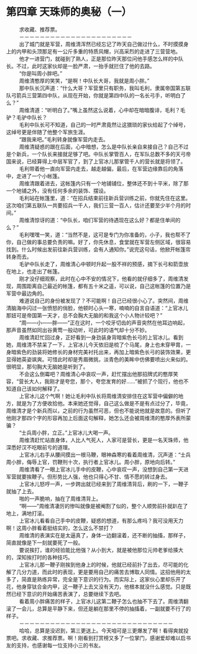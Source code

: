 <h1>第四章 天珠师的奥秘（一）</h1>
<div id="content">&nbsp&nbsp&nbsp&nbsp&nbsp&nbsp&nbsp&nbsp
 求收藏、推荐票。
 <br/>&nbsp&nbsp&nbsp&nbsp&nbsp&nbsp&nbsp&nbsp
 －－－－－－－－－－－－－－－－－－－－－－
 <br/>&nbsp&nbsp&nbsp&nbsp&nbsp&nbsp&nbsp&nbsp
 出了城门就是军营，周维清浑然已经忘记了昨天自己做过什么，不时摸摸身上的内甲和头顶那足有一公斤多重的特质风帽，兴高采烈的走进了三营营地。
 <br/>&nbsp&nbsp&nbsp&nbsp&nbsp&nbsp&nbsp&nbsp
 他才一进营门，就碰到了熟人，正是那位昨天那位问他手感怎么样的中队长。不过，此时这家伙却是一脸严肃，一抬手就拦住了他的去路。
 <br/>&nbsp&nbsp&nbsp&nbsp&nbsp&nbsp&nbsp&nbsp
 “你是叫周小胖吧。”
 <br/>&nbsp&nbsp&nbsp&nbsp&nbsp&nbsp&nbsp&nbsp
 周维清憨厚的笑笑，“是啊！中队长大哥，我就是周小胖。”
 <br/>&nbsp&nbsp&nbsp&nbsp&nbsp&nbsp&nbsp&nbsp
 那中队长沉声道：“什么大哥？军营里只有职务，我叫毛利，隶属帝国第五联队弓箭兵三营第四中队，从现在开始，你就是第四中队的一名长弓手，听明白了么？”
 <br/>&nbsp&nbsp&nbsp&nbsp&nbsp&nbsp&nbsp&nbsp
 周维清道：“听明白了。”嘴上虽然这么说着，心中却在暗暗腹诽，毛利？毛驴？毛驴中队长？
 <br/>&nbsp&nbsp&nbsp&nbsp&nbsp&nbsp&nbsp&nbsp
 毛利中队长可不知道，自己的一时严肃竟然让这猥琐的家伙给起了个绰号，这绰号更是伴随了他整个军旅生涯。
 <br/>&nbsp&nbsp&nbsp&nbsp&nbsp&nbsp&nbsp&nbsp
 “跟我来吧。”毛利转身就像军营内走去。
 <br/>&nbsp&nbsp&nbsp&nbsp&nbsp&nbsp&nbsp&nbsp
 周维清疑惑的跟在后面，心中暗想，怎么是中队长亲自来接自己？自己不过是个新兵，一个队长来接就足够了吧。中队长掌管百人，在军队总数不多的天弓帝国来说，已经算得上中层军官了，到了上官冰儿那掌管千人的营长就是将领了。
 <br/>&nbsp&nbsp&nbsp&nbsp&nbsp&nbsp&nbsp&nbsp
 毛利带着他一直向军营内走去，越走越偏，最后，在军营边缘靠后的角落中，走进了一个小帐篷。
 <br/>&nbsp&nbsp&nbsp&nbsp&nbsp&nbsp&nbsp&nbsp
 周维清跟着进去，这帐篷内只有一个地铺铺位，整体还不到十平米，除了那一个地铺之外，没有任何多余的装饰、摆设。
 <br/>&nbsp&nbsp&nbsp&nbsp&nbsp&nbsp&nbsp&nbsp
 毛利站在帐篷里，道：“在招兵结束前往新兵营训练之前，你就先住在这里。这次咱们第五联队一共要招兵一千人，我们三营一百人，估计还要至少半个月的时间。”
 <br/>&nbsp&nbsp&nbsp&nbsp&nbsp&nbsp&nbsp&nbsp
 周维清惊讶的道：“中队长，咱们军营的待遇现在这么好？都是住单间的么？”
 <br/>&nbsp&nbsp&nbsp&nbsp&nbsp&nbsp&nbsp&nbsp
 毛利嘿嘿一笑，道：“当然不是，这可是专门为你准备的，小子，我也帮不了你，自己做的事总要负责的嘛。好了，你先休息，食堂就在军营左侧区域，很容易找到。什么时候出发前往新兵营训练，会有人通知你。”说完这句话，他掀开帐篷帘转身而去。
 <br/>&nbsp&nbsp&nbsp&nbsp&nbsp&nbsp&nbsp&nbsp
 毛驴中队长走了，周维清心中顿时升起一股不祥的预感，摘下长弓和箭壶放在地上，也走出了帐篷。
 <br/>&nbsp&nbsp&nbsp&nbsp&nbsp&nbsp&nbsp&nbsp
 刚才没仔细观察，此时在心中不安的情况下，他看的就仔细多了，周维清发现，周围距离自己最近的帐篷，都有五十米之遥，可以说，自己这帐篷的位置乃是军营中最边角的。
 <br/>&nbsp&nbsp&nbsp&nbsp&nbsp&nbsp&nbsp&nbsp
 难道说自己的身份被发现了？不可能啊！自己已经很小心了。突然间，周维清脑海中闪过一张愤怒的俏脸，他顿时心头一寒，喃喃的自言自语道：“上官冰儿那妞可是帝国第一天才，总不会胸大无脑的和我这个小人物计较吧？”
 <br/>&nbsp&nbsp&nbsp&nbsp&nbsp&nbsp&nbsp&nbsp
 “周——小——胖——”正在这时，一个咬牙切齿的声音突然在他耳边响起，那声音虽然如同出谷黄莺一般动听，可此时的语气却十分不妙。
 <br/>&nbsp&nbsp&nbsp&nbsp&nbsp&nbsp&nbsp&nbsp
 周维清赶忙回过身，正好看到一身劲装身背暗紫色长弓的上官冰儿。看到她，周维清不禁呆了一下，上官冰儿今天依旧是梳了个马尾，身上也未穿甲胄，一身暗紫色的劲装将她修长的身材完美衬托出来，再加上暗紫色长弓的装饰效果，更显得她英姿飒爽。可惜此时却是秀眉微挑，淡青色的美眸中仿佛要喷出火来似的。很明显，那句胸大无脑她是听到了。
 <br/>&nbsp&nbsp&nbsp&nbsp&nbsp&nbsp&nbsp&nbsp
 不会这么倒霉吧？周维清心中哀叹一声，赶忙摆出他那招牌式的憨厚笑容，“营长大人，我刚才是夸您，那个，夸您发育的好……”被抓了个现行，他也不知道自己该如何解释了。
 <br/>&nbsp&nbsp&nbsp&nbsp&nbsp&nbsp&nbsp&nbsp
 上官冰儿这个气啊！她让毛利中队长将周维清安排住在这军营中偏僻的地方，就是为了方便收拾他。本来她还觉得，自己这么做是不是有点过分了，毕竟，周维清才是个新兵而以，之前的行为虽然可恶，但也不能说他就是故意的。但听了他刚才那四个字的形容再加上后面这句解释，她怎么还会被周维清的憨厚外表所蒙骗？
 <br/>&nbsp&nbsp&nbsp&nbsp&nbsp&nbsp&nbsp&nbsp
 “士兵周小胖，立正。”上官冰儿大喝一声。
 <br/>&nbsp&nbsp&nbsp&nbsp&nbsp&nbsp&nbsp&nbsp
 周维清赶忙站直身体，人比人气死人，人家可是营长，更是一名天珠师，他深悉好汉不吃眼前亏的道理。
 <br/>&nbsp&nbsp&nbsp&nbsp&nbsp&nbsp&nbsp&nbsp
 上官冰儿右手从腰间摸出一根马鞭，眼神森寒的看着周维清，沉声道：“士兵周小胖，侮辱上官，罚鞭刑十次，执行者上官冰儿。周小胖，原地向后转。”
 <br/>&nbsp&nbsp&nbsp&nbsp&nbsp&nbsp&nbsp&nbsp
 周维清看了一眼上官冰儿手中的皮鞭，心中哀叹一声，没想到自己第一天进军营就要挨鞭子。但形势比人强，他也只得心不甘、情不愿的转过身去。
 <br/>&nbsp&nbsp&nbsp&nbsp&nbsp&nbsp&nbsp&nbsp
 上官冰儿怒哼一声，一步跨出就已经来到了周维清背后，刷的一下，一鞭子就抽了上去。
 <br/>&nbsp&nbsp&nbsp&nbsp&nbsp&nbsp&nbsp&nbsp
 啪的一声脆响，抽在了周维清背上。
 <br/>&nbsp&nbsp&nbsp&nbsp&nbsp&nbsp&nbsp&nbsp
 “啊——”周维清凄厉的惨叫就像是被阉割了似的，整个人顺势前扑就趴在了地上，满地打滚。
 <br/>&nbsp&nbsp&nbsp&nbsp&nbsp&nbsp&nbsp&nbsp
 上官冰儿看看自己手中的皮鞭，疑惑的想道，有那么疼吗？我可没用天力啊！这周小胖看着挺结实的，怎么这么不禁打？
 <br/>&nbsp&nbsp&nbsp&nbsp&nbsp&nbsp&nbsp&nbsp
 周维清的表演实在是太逼真了，身体一边翻滚着，还不断的抽搐，那样子，简直就像是下一刻就要死了一般。
 <br/>&nbsp&nbsp&nbsp&nbsp&nbsp&nbsp&nbsp&nbsp
 要说挨打，谁的经验能比他强？从小到大，就是被他那位元帅老爹给揍大的，深知挨打时的各种技巧。
 <br/>&nbsp&nbsp&nbsp&nbsp&nbsp&nbsp&nbsp&nbsp
 上官冰儿那一鞭子刚挨到他身上的时候，他就已经前扑了出去，尽可能的化解了几分力道，而此时的表现，更是要用自己的痛苦去博取人同情。这招他用的太多了，简直是熟练异常，完全是下意识的行为。而实际上，这家伙心里却乐开了花，他身穿钛合金内甲，这一鞭子上去又没有天力，他根本就没什么感觉。只是既然已经下意识的开始痛苦表演了，总要继续下去吧。
 <br/>&nbsp&nbsp&nbsp&nbsp&nbsp&nbsp&nbsp&nbsp
 看着周小胖痛苦的样子，上官冰儿这第二鞭子怎么也抽不下去了。周维清翻滚了一会儿，总算是平静下来，但还是躺在那里不停的抽搐着，一副就要不行了的样子。
 <br/>&nbsp&nbsp&nbsp&nbsp&nbsp&nbsp&nbsp&nbsp
 －－－－－－－－－－－－－－－－－－－－－－－－－－－－－－
 <br/>&nbsp&nbsp&nbsp&nbsp&nbsp&nbsp&nbsp&nbsp
 哈哈，总算是没迟到，第三更送上。今天咱可是三更爆发了啊！看得爽就投票吧。求收藏、求推荐票。啊！刚看到打赏榜又多了一位掌门，感谢爱却难以启书友的支持，也感谢每一位支持小三的书友。
 <br/>&nbsp&nbsp&nbsp&nbsp&nbsp&nbsp&nbsp&nbsp
</div>
